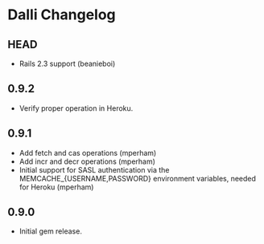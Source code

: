 Dalli Changelog
=====================

HEAD
-----

 - Rails 2.3 support (beanieboi)


0.9.2
----

 - Verify proper operation in Heroku.

0.9.1
----

 - Add fetch and cas operations (mperham)
 - Add incr and decr operations (mperham)
 - Initial support for SASL authentication via the MEMCACHE_{USERNAME,PASSWORD} environment variables, needed for Heroku (mperham)

0.9.0
-----

 - Initial gem release.
